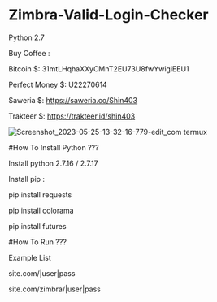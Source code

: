 # Zimbra-Valid-Login-Checker

Python 2.7

Buy Coffee :

Bitcoin $: 31mtLHqhaXXyCMnT2EU73U8fwYwigiEEU1

Perfect Money $: U22270614

Saweria $: https://saweria.co/Shin403

Trakteer $: https://trakteer.id/shin403

![Screenshot_2023-05-25-13-32-16-779-edit_com termux](https://github.com/Jenderal92/Zimbra-Valid-Login-Checker/assets/59664965/fcbe725a-ed98-4f5c-b3ba-1b88c07b900a)

#How To Install Python ???

Install python 2.7.16 / 2.7.17

Install pip :

pip install requests

pip install colorama

pip install futures

#How To Run ???

Example List

site.com/|user|pass

site.com/zimbra/|user|pass
